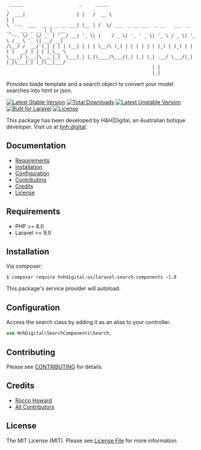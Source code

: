 ```
 _____                     _     _____                                              _       
/  ___|                   | |   /  __ \                                            | |      
\ `--.  ___  __ _ _ __ ___| |__ | /  \/ ___  _ __ ___  _ __   ___  _ __   ___ _ __ | |_ ___ 
 `--. \/ _ \/ _` | '__/ __| '_ \| |    / _ \| '_ ` _ \| '_ \ / _ \| '_ \ / _ \ '_ \| __/ __|
/\__/ /  __/ (_| | | | (__| | | | \__/\ (_) | | | | | | |_) | (_) | | | |  __/ | | | |_\__ \
\____/ \___|\__,_|_|  \___|_| |_|\____/\___/|_| |_| |_| .__/ \___/|_| |_|\___|_| |_|\__|___/
                                                      | |                                   
                                                      |_|                                   
```

Provides blade template and a search object to convert your model searches into html or json.

[![Latest Stable Version](https://poser.pugx.org/hnhdigital-os/laravel-search-components/v/stable.svg)](https://packagist.org/packages/hnhdigital-os/laravel-search-components) [![Total Downloads](https://poser.pugx.org/hnhdigital-os/laravel-search-components/downloads.svg)](https://packagist.org/packages/hnhdigital-os/laravel-search-components) [![Latest Unstable Version](https://poser.pugx.org/hnhdigital-os/laravel-search-components/v/unstable.svg)](https://packagist.org/packages/hnhdigital-os/laravel-search-components) [![Built for Laravel](https://img.shields.io/badge/Built_for-Laravel-green.svg)](https://laravel.com/) [![License](https://poser.pugx.org/hnhdigital-os/laravel-search-components/license.svg)](https://packagist.org/packages/hnhdigital-os/laravel-search-components)

This package has been developed by H&H|Digital, an Australian botique developer. Visit us at [hnh.digital](http://hnh.digital).

## Documentation

* [Requirements](#requirements)
* [Installation](#install)
* [Configuration](#configuration)
* [Contributing](#contributing)
* [Credits](#credits)
* [License](#license)

## Requirements

* PHP >= 8.0
* Laravel >= 9.0

## Installation

Via composer:

`$ composer require hnhdigital-os/laravel-search-components ~1.0`

This package's service provider will autoload.

## Configuration

Access the search class by adding it as an alias to your controller.

```php
use HnhDigital\SearchComponents\Search;
```

## Contributing

Please see [CONTRIBUTING](https://github.com/hnhdigital-os/laravel-search-components/blob/master/CONTRIBUTING.md) for details.

## Credits

* [Rocco Howard](https://github.com/RoccoHoward)
* [All Contributors](https://github.com/hnhdigital-os/laravel-search-components/contributors)

## License

The MIT License (MIT). Please see [License File](https://github.com/hnhdigital-os/laravel-search-components/blob/master/LICENSE) for more information.
